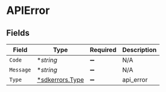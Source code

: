 # APIError


## Fields

| Field                                                    | Type                                                     | Required                                                 | Description                                              |
| -------------------------------------------------------- | -------------------------------------------------------- | -------------------------------------------------------- | -------------------------------------------------------- |
| `Code`                                                   | **string*                                                | :heavy_minus_sign:                                       | N/A                                                      |
| `Message`                                                | **string*                                                | :heavy_minus_sign:                                       | N/A                                                      |
| `Type`                                                   | [*sdkerrors.Type](../../../pkg/models/sdkerrors/type.md) | :heavy_minus_sign:                                       | api_error                                                |